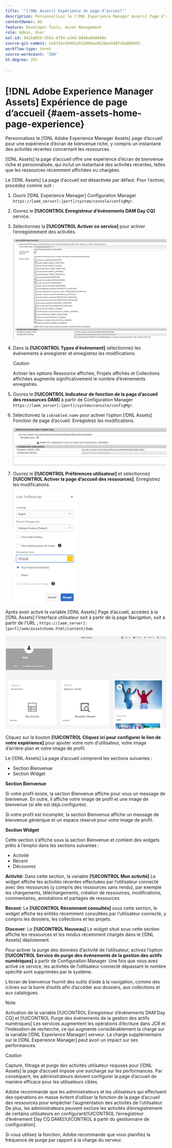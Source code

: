 ```yaml
---
title: '"[!DNL Assets] Expérience de page d’accueil"'
description: Personnalisez le [!DNL Experience Manager Assets] Page d’accueil pour une expérience d’écran de bienvenue riche, avec un instantané des activités récentes concernant les ressources.
contentOwner: AG
feature: Developer Tools, Asset Management
role: Admin, User
exl-id: 042bd959-256a-4794-a34d-0848a6b8840d
source-git-commit: e24316cb9495a552960ae0620e4198f10a08b691
workflow-type: tm+mt
source-wordcount: '560'
ht-degree: 35%

---
```


# [!DNL Adobe Experience Manager Assets] Expérience de page d’accueil {#aem-assets-home-page-experience}

Personnalisez le [!DNL Adobe Experience Manager Assets] page d’accueil pour une expérience d’écran de bienvenue riche, y compris un instantané des activités récentes concernant les ressources.

[!DNL Assets] la page d’accueil offre une expérience d’écran de bienvenue riche et personnalisée, qui inclut un instantané des activités récentes, telles que les ressources récemment affichées ou chargées.

Le [!DNL Assets] La page d’accueil est désactivée par défaut. Pour l’activer, procédez comme suit :

1. Ouvrir [!DNL Experience Manager] Configuration Manager `https://[aem_server]:[port]/system/console/configMgr`.
1. Ouvrez le **[!UICONTROL Enregistreur d’événements DAM Day CQ]** service.
1. Sélectionnez la **[!UICONTROL Activer ce service]** pour activer l’enregistrement des activités.

   ![chlimage_1-250](assets/chlimage_1-250.png)

1. Dans la **[!UICONTROL Types d’événement]** sélectionnez les événements à enregistrer et enregistrez les modifications.

   >[!CAUTION]
   >
   >Activer les options Ressource affichée, Projets affichés et Collections affichées augmente significativement le nombre d’événements enregistrés.

1. Ouvrez le **[!UICONTROL Indicateur de fonction de la page d’accueil des ressources DAM]** à partir de Configuration Manager `https://[aem_server]:[port]/system/console/configMgr`.
1. Sélectionnez la `isEnabled.name` pour activer l’option [!DNL Assets] Fonction de page d’accueil. Enregistrez les modifications.

   ![chlimage_1-251](assets/chlimage_1-251.png)

1. Ouvrez le **[!UICONTROL Préférences utilisateur]** et sélectionnez **[!UICONTROL Activer la page d’accueil des ressources]**. Enregistrez les modifications.

   ![Activation de la page d’accueil des ressources dans la boîte de dialogue Préférences utilisateur](assets/Annotation-color.png)

Après avoir activé la variable [!DNL Assets] Page d’accueil, accédez à la [!DNL Assets] l’interface utilisateur soit à partir de la page Navigation, soit à partir de l’URL ; `https://[aem_server]:[port]/aem/assetshome.html/content/dam`.

![Configuration du lien d’expérience sur l’interface utilisateur d’Assets](assets/config-experience-link.png)

Cliquez sur le bouton **[!UICONTROL Cliquez ici pour configurer le lien de votre expérience]** pour ajouter votre nom d’utilisateur, votre image d’arrière-plan et votre image de profil.

Le [!DNL Assets] La page d’accueil comprend les sections suivantes :

* Section Bienvenue
* Section Widget

**Section Bienvenue**

Si votre profil existe, la section Bienvenue affiche pour vous un message de bienvenue. En outre, il affiche votre image de profil et une image de bienvenue (si elle est déjà configurée).

Si votre profil est incomplet, la section Bienvenue affiche un message de bienvenue générique et un espace réservé pour votre image de profil.

**Section Widget**

Cette section s’affiche sous la section Bienvenue et contient des widgets prêts à l’emploi dans les sections suivantes :

* Activité
* Récent
* Découvrez

**Activité**: Dans cette section, la variable **[!UICONTROL Mon activité]** Le widget affiche les activités récentes effectuées par l’utilisateur connecté avec des ressources (y compris des ressources sans rendu), par exemple les chargements, téléchargements, création de ressources, modifications, commentaires, annotations et partages de ressources.

**Récent**: Le **[!UICONTROL Récemment consultés]** sous cette section, le widget affiche les entités récemment consultées par l’utilisateur connecté, y compris les dossiers, les collections et les projets.

**Discover**: Le **[!UICONTROL Nouveau]** Le widget situé sous cette section affiche les ressources et les rendus récemment chargés dans le [!DNL Assets] déploiement.

Pour activer la purge des données d’activité de l’utilisateur, activez l’option **[!UICONTROL Service de purge des événements de la gestion des actifs numériques]** à partir de Configuration Manager. Une fois que vous avez activé ce service, les activités de l’utilisateur connecté dépassant le nombre spécifié sont supprimées par le système.

L’écran de bienvenue fournit des outils d’aide à la navigation, comme des icônes sur la barre d’outils afin d’accéder aux dossiers, aux collections et aux catalogues.

>[!NOTE]
>
>Activation de la variable [!UICONTROL Enregistreur d’événements DAM Day CQ] et [!UICONTROL Purge des événements de la gestion des actifs numériques] Les services augmentent les opérations d’écriture dans JCR et l’indexation de recherche, ce qui augmente considérablement la charge sur la variable [!DNL Experience Manager] serveur. La charge supplémentaire sur le [!DNL Experience Manager] peut avoir un impact sur ses performances.

>[!CAUTION]
>
>Capture, filtrage et purge des activités utilisateur requises pour [!DNL Assets] la page d’accueil impose une surcharge sur les performances. Par conséquent, les administrateurs doivent configurer la page d’accueil de manière efficace pour les utilisateurs cibles.
>
>Adobe recommande que les administrateurs et les utilisateurs qui effectuent des opérations en masse évitent d’utiliser la fonction de la page d’accueil des ressources pour empêcher l’augmentation des activités de l’utilisateur.  De plus, les administrateurs peuvent exclure les activités d’enregistrement de certains utilisateurs en configurant[!UICONTROL  l’enregistreur d’événement Day CQ DAM][!UICONTROL  à partir du gestionnaire de configuration].
>
>Si vous utilisez la fonction, Adobe recommande que vous planifiez la fréquence de purge par rapport à la charge du serveur.
